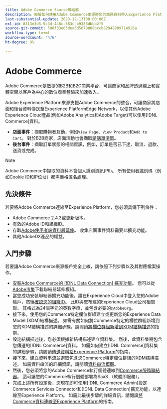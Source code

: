 ```yaml
---
title: Adobe Commerce Source聯結器
description: 瞭解如何使用Adobe Commerce來源將您的商務資料帶入Experience Platform。
last-substantial-update: 2023-12-13T00:00:00Z
exl-id: 8313e3d5-5c3d-448c-883c-b9386dbbb2f5
source-git-commit: 506f33e03dea5d5879808bccb82948209714926a
workflow-type: tm+mt
source-wordcount: '476'
ht-degree: 0%

---
```


# Adobe Commerce

Adobe Commerce是敏捷的B2B和B2C商業平台，可讓商家和品牌透過線上和實體空間以客戶為中心的數位商業體驗來加速收入。

Adobe Experience Platform來源支援Adobe Commerce的整合，可讓商家將店面和後台資料傳送至Experience PlatformEdge Network，以便其他Adobe Experience Cloud產品(例如Adobe Analytics和Adobe Target)可以使用[!DNL Commerce]資料。

* **店面事件**：擷取購物者互動，例如`View Page`、`View Product`和`Add to Cart`。 對於B2B商家，店面活動也會擷取[請購單清單](<https://experienceleague.adobe.com/docs/commerce-admin/b2b/requisition-lists/requisition-lists.html?lang=zh-Hant>)。
* **後台事件**：擷取訂單狀態的相關資訊，例如，訂單是否已下達、取消、退款、送貨或完成。

>[!NOTE]
>
>Adobe Commerce中擷取的資料不含個人識別資訊(PII)。 所有使用者識別碼（例如Cookie ID和IP位址）都需嚴格匿名處理。

## 先決條件

若要將Adobe Commerce連線至Experience Platform，您必須具備下列條件：

* Adobe Commerce 2.4.3或更新版本。
* 有效的Adobe ID和組織ID。
* 存取[Adobe使用者端資料層延伸](../../../tags/extensions/client/client-data-layer/overview.md)。 收集店面事件資料需要此擴充功能。
* 其他AdobeDX產品的權益。

## 入門步驟

若要讓Adobe Commerce來源帳戶完全上線，請依照下列步驟以及其對應檔案操作。

* [安裝Adobe Commerce的 [!DNL Data Connection] 擴充功能](https://experienceleague.adobe.com/docs/commerce-merchant-services/data-connection/fundamentals/install.html?lang=zh-Hant)。 您可以從[Adobe市集](https://commercemarketplace.adobe.com/magento-experience-platform-connector.html)下載聯結器延伸模組。
* 當您成功安裝聯結器擴充功能後，請在Experience Cloud中登入您的Adobe帳戶，然後[確認您的組織ID](https://experienceleague.adobe.com/docs/core-services/interface/administration/organizations.html?lang=zh-Hant#concept_EA8AEE5B02CF46ACBDAD6A8508646255)。 此ID與您布建的Experience Cloud公司相關聯。 其格式為24個字元的英數字串，並包含必要的`@AdobeOrg`。
* 接下來，使用您的Commerce特定欄位群組建立或更新您的Experience Data Model (XDM)結構描述。 如需有關如何將Commerce特定的欄位群組新增到您的XDM結構描述的詳細步驟，請閱讀[將欄位群組新增到XDM結構描述](https://experienceleague.adobe.com/docs/commerce-merchant-services/data-connection/fundamentals/update-xdm.html?lang=zh-Hant)的指南。
* 設定結構描述後，您必須根據新結構描述建立資料集。 然後，此資料集將包含您傳送的[!DNL Commerce]資料。 如需如何建立[!DNL Commerce]資料集的詳細步驟，請閱讀[傳送資料給Experience Platform](https://experienceleague.adobe.com/docs/platform-learn/implement-mobile-sdk/experience-cloud/platform.html?lang=zh-Hant#create-a-dataset)的指南。
* 接下來，建立資料串流並選取包含您Commerce特定欄位群組的XDM結構描述。 如需資料串流的詳細資訊，請閱讀[資料串流概觀](https://experienceleague.adobe.com/docs/experience-platform/datastreams/overview.html?lang=zh-Hant)。
* 然後，您必須將您的Adobe Commerce執行個體連線到[Commerce服務聯結器](https://experienceleague.adobe.com/docs/commerce-merchant-services/user-guides/integration-services/saas.html?lang=zh-Hant)。 這可讓您的Commerce執行個體部署為SaaS （軟體即服務）。
* 完成上述所有設定後，您現在即可使用[!DNL Commerce Admin]設定Commerce Services Connector和[!DNL Data Connection]擴充功能，以連線至Experience Platform。 如需此最後步驟的詳細資訊，請閱讀[將Commerce資料連線至Experience Platform](https://experienceleague.adobe.com/docs/commerce-merchant-services/data-connection/fundamentals/connect-data.html?lang=zh-Hant)的指南。

